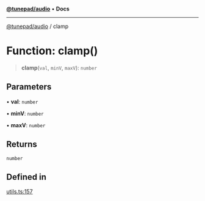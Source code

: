 [**@tunepad/audio**](../README.md) • **Docs**

***

[@tunepad/audio](../globals.md) / clamp

# Function: clamp()

> **clamp**(`val`, `minV`, `maxV`): `number`

## Parameters

• **val**: `number`

• **minV**: `number`

• **maxV**: `number`

## Returns

`number`

## Defined in

[utils.ts:157](https://github.com/TIDAL-Lab/tunepad_audio/blob/9451562ae9f07b7b952ae7340ca3f4d9b8cd1a4e/src/utils.ts#L157)
